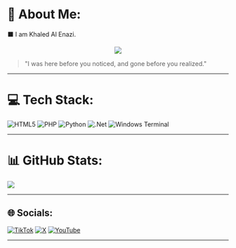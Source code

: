 # 🔻 About Me:
⬛ I am Khaled Al Enazi.

<p align="center">
  <img src="https://readme-typing-svg.herokuapp.com?font=Fira+Code&size=22&color=F70000&center=true&vCenter=true&width=500&lines=Ethical+Hacker;Cybersecurity+Specialist" />
</p>

> "I was here before you noticed, and gone before you realized."

---

# 💻 Tech Stack:
![HTML5](https://img.shields.io/badge/html5-%23E34F26.svg?style=for-the-badge&logo=html5&logoColor=white) 
![PHP](https://img.shields.io/badge/php-%23777BB4.svg?style=for-the-badge&logo=php&logoColor=white) 
![Python](https://img.shields.io/badge/python-3670A0?style=for-the-badge&logo=python&logoColor=ffdd54) 
![.Net](https://img.shields.io/badge/.NET-5C2D91?style=for-the-badge&logo=.net&logoColor=white) 
![Windows Terminal](https://img.shields.io/badge/Windows%20Terminal-%234D4D4D.svg?style=for-the-badge&logo=windows-terminal&logoColor=white)

---

# 📊 GitHub Stats:
![](https://github-readme-stats.vercel.app/api?username=Nxploited&theme=dark&hide_border=true&show_icons=true&hide=prs,issues,contribs)

---

## 🌐 Socials:
[![TikTok](https://img.shields.io/badge/TikTok-%23000000.svg?logo=TikTok&logoColor=white)](https://tiktok.com/@nxploit) 
[![X](https://img.shields.io/badge/X-black.svg?logo=X&logoColor=white)](https://x.com/Nxploit1) 
[![YouTube](https://img.shields.io/badge/YouTube-%23FF0000.svg?logo=YouTube&logoColor=white)](https://youtube.com/@Nxploited) 

---




<!-- Proudly created with GPRM ( https://gprm.itsvg.in ) -->
